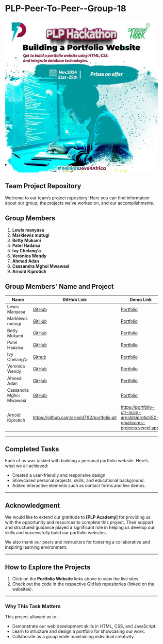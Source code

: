 # PLP-Peer-To-Peer--Group-18
![Alt text](assets/Hackathon-poster.jpg)

## Team Project Repository
Welcome to our team’s project repository! Here you can find information about our group, the projects we’ve worked on, and our accomplishments.

## Group Members

1. **Lewis manyasa**
2. **Marklewis mutugi**
3. **Betty Mukami**
4. **Patel Hadaisa**
5. **Ivy Chelang'a**
6. **Veronica Wendy**
7. **Ahmed Adan**
8. **Cassandra Mghoi Mwawasi**
9. **Arnold Kiprotich**


## Group Members' Name and Project

| Name             | GitHub Link                              | Demo Link                         |
|------------------|------------------------------------------|------------------------------------|
| Lewis Manyasa    | [GitHub](https://github.com/kinglui2/my-personal-website-portfolio-Group-18.git) | [Portfolio](https://kinglui2.github.io/my-personal-website-portfolio-Group-18/) |
| Marklewis mutugi        | [GitHub](https://github.com/lewiii254/Marklewis-portfolio-group-18)     | [Portfolio](https://lewiii254.github.io/Marklewis-portfolio-group-18/) |
| Betty Mukami    | [GitHub](https://github.com/Bettylmm/myportfolio-group18.git) | [Portfolio](https://github.com/Bettylmm/myportfolio-group18.git) |
| Patel Hadaisa     | [GitHub](https://github.com/PatelFamily21/patelfamily21.github.io)  | [Portfolio](http://patelfamily21.github.io) |
| Ivy Chelang'a     | [Github](https://github.com/IvyG111/Portfolio.git)  | [Portfolio](https://github.com/IvyG111/Portfolio.git) |
| Veronica Wendy     | [GitHub](https://github.com/V4Me-star/hackathon-1.git)  | [Portfolio](https://github.com/V4Me-star/hackathon-1.git) |
| Ahmed Adan     | [GitHub](https://github.com/Noor3600/SafaricomHookHackathon1-Group18.git)  | [Portfolio](https://github.com/Noor3600/SafaricomHookHackathon1-Group18.git) |
| Cassandra Mghoi Mwawasi | [GitHub](https://github.com/Ceemghoi/Portolio.git)  | [Portfolio](https://github.com/Ceemghoi/Portolio.git) |
| Arnold Kiprotich | https://github.com/arnold792/portfolio.git  | https://portfolio-git-main-arnoldkiprotich50-gmailcoms-projects.vercel.app/ |
---

## Completed Tasks

Each of us was tasked with building a personal portfolio website. Here’s what we all achieved:  
- Created a user-friendly and responsive design.  
- Showcased personal projects, skills, and educational background.  
- Added interactive elements such as contact forms and live demos.  

---
## Acknowledgment

We would like to extend our gratitude to **[PLP Academy]** for providing us with the opportunity and resources to complete this project. Their support and structured guidance played a significant role in helping us develop our skills and successfully build our portfolio websites.

We also thank our peers and instructors for fostering a collaborative and inspiring learning environment.

---

## How to Explore the Projects
1. Click on the **Portfolio Website** links above to view the live sites.
2. Check out the code in the respective GitHub repositories (linked on the websites).

---

### **Why This Task Matters**
This project allowed us to:  
- Demonstrate our web development skills in HTML, CSS, and JavaScript.  
- Learn to structure and design a portfolio for showcasing our work.  
- Collaborate as a group while maintaining individual creativity.
